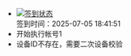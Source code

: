 - [![签到状态](https://github.com/womade/Cloud189-Actions/actions/workflows/main.yml/badge.svg?branch=main)](https://github.com/womade/Cloud189-Actions/actions/workflows/main.yml) <br> 签到时间：2025-07-05 18:41:51
- 开始执行帐号1
- 设备ID不存在，需要二次设备校验
